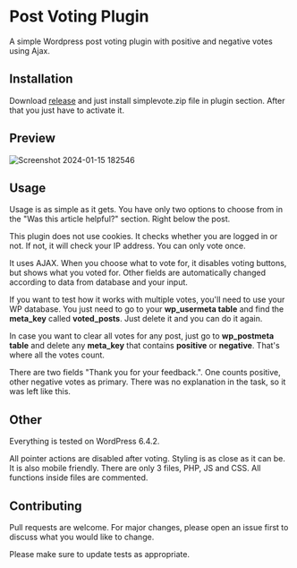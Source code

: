 # Post Voting Plugin

A simple Wordpress post voting plugin with positive and negative votes using Ajax.

## Installation

Download [release](https://github.com/vedranbe/simplevote/releases/tag/Wordpress) and just install simplevote.zip file in plugin section. After that you just have to activate it. 


## Preview

![Screenshot 2024-01-15 182546](https://github.com/vedranbe/simplevote/assets/8826823/42b88181-76a6-40f0-84dc-9845c4800682)

## Usage

Usage is as simple as it gets. You have only two options to choose from in the "Was this article helpful?" section. Right below the post.

This plugin does not use cookies. It checks whether you are logged in or not. If not, it will check your IP address. You can only vote once.

It uses AJAX. When you choose what to vote for, it disables voting buttons, but shows what you voted for. Other fields are automatically changed according to data from database and your input.

If you want to test how it works with multiple votes, you'll need to use your WP database. You just need to go to your **wp_usermeta table** and find the **meta_key** called **voted_posts**. Just delete it and you can do it again.

In case you want to clear all votes for any post, just go to **wp_postmeta table** and delete any **meta_key** that contains **positive** or **negative**. That's where all the votes count.

There are two fields "Thank you for your feedback.". One counts positive, other negative votes as primary. There was no explanation in the task, so it was left like this.

## Other

Everything is tested on WordPress 6.4.2.

All pointer actions are disabled after voting. Styling is as close as it can be. It is also mobile friendly. There are only 3 files, PHP, JS and CSS. All functions inside files are commented.

## Contributing

Pull requests are welcome. For major changes, please open an issue first
to discuss what you would like to change.

Please make sure to update tests as appropriate.

